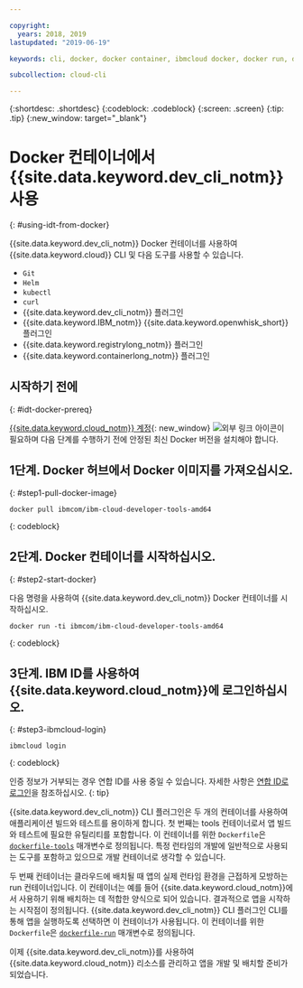 ```yaml
---

copyright:
  years: 2018, 2019
lastupdated: "2019-06-19"

keywords: cli, docker, docker container, ibmcloud docker, docker run, docker pull, ibmcloud cli, dockerfile, ibmcloud login

subcollection: cloud-cli

---
```


{:shortdesc: .shortdesc}
{:codeblock: .codeblock}
{:screen: .screen}
{:tip: .tip}
{:new_window: target="_blank"}

# Docker 컨테이너에서 {{site.data.keyword.dev_cli_notm}} 사용
{: #using-idt-from-docker}

{{site.data.keyword.dev_cli_notm}} Docker 컨테이너를 사용하여 {{site.data.keyword.cloud}} CLI 및 다음 도구를 사용할 수 있습니다.

* `Git`
* `Helm`
* `kubectl`
* `curl`
* {{site.data.keyword.dev_cli_notm}} 플러그인
* {{site.data.keyword.IBM_notm}} {{site.data.keyword.openwhisk_short}} 플러그인
* {{site.data.keyword.registrylong_notm}} 플러그인
* {{site.data.keyword.containerlong_notm}} 플러그인

## 시작하기 전에
{: #idt-docker-prereq}

[{{site.data.keyword.cloud_notm}} 계정](https://{DomainName}/login){: new_window} ![외부 링크 아이콘](../../../icons/launch-glyph.svg "외부 링크 아이콘")이 필요하며 다음 단계를 수행하기 전에 안정된 최신 Docker 버전을 설치해야 합니다.

## 1단계. Docker 허브에서 Docker 이미지를 가져오십시오.
{: #step1-pull-docker-image}

```
docker pull ibmcom/ibm-cloud-developer-tools-amd64
```
{: codeblock}

## 2단계. Docker 컨테이너를 시작하십시오.
{: #step2-start-docker}

다음 명령을 사용하여 {{site.data.keyword.dev_cli_notm}} Docker 컨테이너를 시작하십시오.

```
docker run -ti ibmcom/ibm-cloud-developer-tools-amd64
```
{: codeblock}

## 3단계. IBM ID를 사용하여 {{site.data.keyword.cloud_notm}}에 로그인하십시오.
{: #step3-ibmcloud-login}

```
ibmcloud login
```
{: codeblock}

인증 정보가 거부되는 경우 연합 ID를 사용 중일 수 있습니다. 자세한 사항은 [연합 ID로 로그인](/docs/iam?topic=iam-federated_id#federated_id)을 참조하십시오.
{: tip}

{{site.data.keyword.dev_cli_notm}} CLI 플러그인은 두 개의 컨테이너를 사용하여 애플리케이션 빌드와 테스트를 용이하게 합니다. 첫 번째는 tools 컨테이너로서 앱 빌드와 테스트에 필요한 유틸리티를 포함합니다. 이 컨테이너를 위한 `Dockerfile`은 [`dockerfile-tools`](/docs/cli/idt?topic=cloud-cli-idt-cli#command-parameters) 매개변수로 정의됩니다. 특정 런타임의 개발에 일반적으로 사용되는 도구를 포함하고 있으므로 개발 컨테이너로 생각할 수 있습니다.

두 번째 컨테이너는 클라우드에 배치될 때 앱의 실제 런타임 환경을 근접하게 모방하는 run 컨테이너입니다. 이 컨테이너는 예를 들어 {{site.data.keyword.cloud_notm}}에서 사용하기 위해 배치하는 데 적합한 양식으로 되어 있습니다. 결과적으로 앱을 시작하는 시작점이 정의됩니다. {{site.data.keyword.dev_cli_notm}} CLI 플러그인 CLI를 통해 앱을 실행하도록 선택하면 이 컨테이너가 사용됩니다. 이 컨테이너를 위한 `Dockerfile`은 [`dockerfile-run`](/docs/cli/idt?topic=cloud-cli-idt-cli#run-parameters) 매개변수로 정의됩니다.

이제 {{site.data.keyword.dev_cli_notm}}를 사용하여 {{site.data.keyword.cloud_notm}} 리소스를 관리하고 앱을 개발 및 배치할 준비가 되었습니다.
